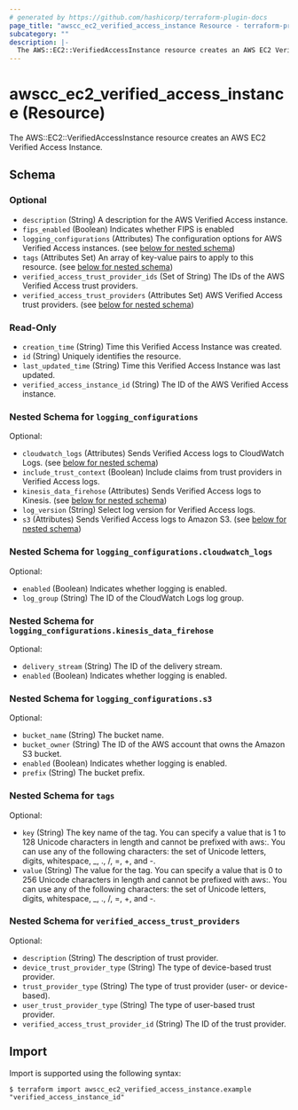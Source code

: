 ```yaml
---
# generated by https://github.com/hashicorp/terraform-plugin-docs
page_title: "awscc_ec2_verified_access_instance Resource - terraform-provider-awscc"
subcategory: ""
description: |-
  The AWS::EC2::VerifiedAccessInstance resource creates an AWS EC2 Verified Access Instance.
---
```


# awscc_ec2_verified_access_instance (Resource)

The AWS::EC2::VerifiedAccessInstance resource creates an AWS EC2 Verified Access Instance.



<!-- schema generated by tfplugindocs -->
## Schema

### Optional

- `description` (String) A description for the AWS Verified Access instance.
- `fips_enabled` (Boolean) Indicates whether FIPS is enabled
- `logging_configurations` (Attributes) The configuration options for AWS Verified Access instances. (see [below for nested schema](#nestedatt--logging_configurations))
- `tags` (Attributes Set) An array of key-value pairs to apply to this resource. (see [below for nested schema](#nestedatt--tags))
- `verified_access_trust_provider_ids` (Set of String) The IDs of the AWS Verified Access trust providers.
- `verified_access_trust_providers` (Attributes Set) AWS Verified Access trust providers. (see [below for nested schema](#nestedatt--verified_access_trust_providers))

### Read-Only

- `creation_time` (String) Time this Verified Access Instance was created.
- `id` (String) Uniquely identifies the resource.
- `last_updated_time` (String) Time this Verified Access Instance was last updated.
- `verified_access_instance_id` (String) The ID of the AWS Verified Access instance.

<a id="nestedatt--logging_configurations"></a>
### Nested Schema for `logging_configurations`

Optional:

- `cloudwatch_logs` (Attributes) Sends Verified Access logs to CloudWatch Logs. (see [below for nested schema](#nestedatt--logging_configurations--cloudwatch_logs))
- `include_trust_context` (Boolean) Include claims from trust providers in Verified Access logs.
- `kinesis_data_firehose` (Attributes) Sends Verified Access logs to Kinesis. (see [below for nested schema](#nestedatt--logging_configurations--kinesis_data_firehose))
- `log_version` (String) Select log version for Verified Access logs.
- `s3` (Attributes) Sends Verified Access logs to Amazon S3. (see [below for nested schema](#nestedatt--logging_configurations--s3))

<a id="nestedatt--logging_configurations--cloudwatch_logs"></a>
### Nested Schema for `logging_configurations.cloudwatch_logs`

Optional:

- `enabled` (Boolean) Indicates whether logging is enabled.
- `log_group` (String) The ID of the CloudWatch Logs log group.


<a id="nestedatt--logging_configurations--kinesis_data_firehose"></a>
### Nested Schema for `logging_configurations.kinesis_data_firehose`

Optional:

- `delivery_stream` (String) The ID of the delivery stream.
- `enabled` (Boolean) Indicates whether logging is enabled.


<a id="nestedatt--logging_configurations--s3"></a>
### Nested Schema for `logging_configurations.s3`

Optional:

- `bucket_name` (String) The bucket name.
- `bucket_owner` (String) The ID of the AWS account that owns the Amazon S3 bucket.
- `enabled` (Boolean) Indicates whether logging is enabled.
- `prefix` (String) The bucket prefix.



<a id="nestedatt--tags"></a>
### Nested Schema for `tags`

Optional:

- `key` (String) The key name of the tag. You can specify a value that is 1 to 128 Unicode characters in length and cannot be prefixed with aws:. You can use any of the following characters: the set of Unicode letters, digits, whitespace, _, ., /, =, +, and -.
- `value` (String) The value for the tag. You can specify a value that is 0 to 256 Unicode characters in length and cannot be prefixed with aws:. You can use any of the following characters: the set of Unicode letters, digits, whitespace, _, ., /, =, +, and -.


<a id="nestedatt--verified_access_trust_providers"></a>
### Nested Schema for `verified_access_trust_providers`

Optional:

- `description` (String) The description of trust provider.
- `device_trust_provider_type` (String) The type of device-based trust provider.
- `trust_provider_type` (String) The type of trust provider (user- or device-based).
- `user_trust_provider_type` (String) The type of user-based trust provider.
- `verified_access_trust_provider_id` (String) The ID of the trust provider.

## Import

Import is supported using the following syntax:

```shell
$ terraform import awscc_ec2_verified_access_instance.example "verified_access_instance_id"
```
